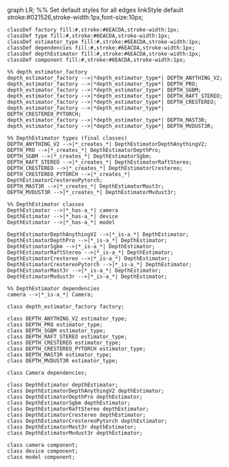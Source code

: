 graph LR;
    %% Set default styles for all edges
    linkStyle default stroke:#021526,stroke-width:1px,font-size:10px;

    classDef factory fill:#,stroke:#6EACDA,stroke-width:1px;
    classDef type fill:#,stroke:#6EACDA,stroke-width:1px;
    classDef estimator_type fill:#,stroke:#6EACDA,stroke-width:1px;
    classDef dependencies fill:#,stroke:#6EACDA,stroke-width:1px;
    classDef depthEstimator fill:#,stroke:#6EACDA,stroke-width:1px;
    classDef component fill:#,stroke:#6EACDA,stroke-width:1px;    

    %% depth_estimator_factory
    depth_estimator_factory -->|*depth_estimator_type*| DEPTH_ANYTHING_V2;
    depth_estimator_factory -->|*depth_estimator_type*| DEPTH_PRO;
    depth_estimator_factory -->|*depth_estimator_type*| DEPTH_SGBM;
    depth_estimator_factory -->|*depth_estimator_type*| DEPTH_RAFT_STEREO;
    depth_estimator_factory -->|*depth_estimator_type*| DEPTH_CRESTEREO;    
    depth_estimator_factory -->|*depth_estimator_type*| DEPTH_CRESTEREO_PYTORCH;  
    depth_estimator_factory -->|*depth_estimator_type*| DEPTH_MAST3R;  
    depth_estimator_factory -->|*depth_estimator_type*| DEPTH_MVDUST3R;            

    %% DepthEstimator types (final classes)
    DEPTH_ANYTHING_V2 -->|*_creates_*| DepthEstimatorDepthAnythingV2;
    DEPTH_PRO -->|*_creates_*| DepthEstimatorDepthPro;
    DEPTH_SGBM -->|*_creates_*| DepthEstimatorSgbm;
    DEPTH_RAFT_STEREO -->|*_creates_*| DepthEstimatorRaftStereo;
    DEPTH_CRESTEREO -->|*_creates_*| DepthEstimatorCrestereo;  
    DEPTH_CRESTEREO_PYTORCH -->|*_creates_*| DepthEstimatorCrestereoPytorch;
    DEPTH_MAST3R -->|*_creates_*| DepthEstimatorMast3r;  
    DEPTH_MVDUST3R -->|*_creates_*| DepthEstimatorMvdust3r;                 

    %% DepthEstimator classes
    DepthEstimator -->|*_has-a_*| camera
    DepthEstimator -->|*_has-a_*| device
    DepthEstimator -->|*_has-a_*| model        

    DepthEstimatorDepthAnythingV2 -->|*_is-a_*| DepthEstimator;
    DepthEstimatorDepthPro -->|*_is-a_*| DepthEstimator;
    DepthEstimatorSgbm -->|*_is-a_*| DepthEstimator;
    DepthEstimatorRaftStereo -->|*_is-a_*| DepthEstimator;
    DepthEstimatorCrestereo -->|*_is-a_*| DepthEstimator;
    DepthEstimatorCrestereoPytorch -->|*_is-a_*| DepthEstimator;
    DepthEstimatorMast3r -->|*_is-a_*| DepthEstimator;
    DepthEstimatorMvdust3r -->|*_is-a_*| DepthEstimator;

    %% DepthEstimator dependencies
    camera -->|*_is-a_*| Camera;

    class depth_estimator_factory factory;

    class DEPTH_ANYTHING_V2 estimator_type;
    class DEPTH_PRO estimator_type;
    class DEPTH_SGBM estimator_type;
    class DEPTH_RAFT_STEREO estimator_type;
    class DEPTH_CRESTEREO estimator_type;            
    class DEPTH_CRESTEREO_PYTORCH estimator_type;   
    class DEPTH_MAST3R estimator_type;   
    class DEPTH_MVDUST3R estimator_type;           

    class Camera dependencies;

    class DepthEstimator depthEstimator;
    class DepthEstimatorDepthAnythingV2 depthEstimator;
    class DepthEstimatorDepthPro depthEstimator;
    class DepthEstimatorSgbm depthEstimator;
    class DepthEstimatorRaftStereo depthEstimator;
    class DepthEstimatorCrestereo depthEstimator;
    class DepthEstimatorCrestereoPytorch depthEstimator;  
    class DepthEstimatorMast3r depthEstimator;  
    class DepthEstimatorMvdust3r depthEstimator;          

    class camera component;
    class device component;
    class model component;  